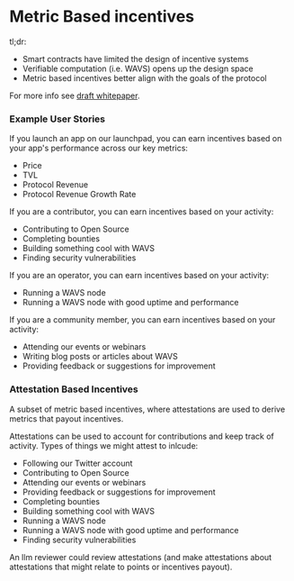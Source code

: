 # Metric Based incentives

tl;dr:
- Smart contracts have limited the design of incentive systems
- Verifiable computation (i.e. WAVS) opens up the design space
- Metric based incentives better align with the goals of the protocol

For more info see [draft whitepaper](https://github.com/Lay3rLabs/whitepapers/blob/main/papers/incentives/draft.md).

### Example User Stories
If you launch an app on our launchpad, you can earn incentives based on your app's performance across our key metrics:
- Price
- TVL
- Protocol Revenue
- Protocol Revenue Growth Rate

If you are a contributor, you can earn incentives based on your activity:
- Contributing to Open Source
- Completing bounties
- Building something cool with WAVS
- Finding security vulnerabilities

If you are an operator, you can earn incentives based on your activity:
- Running a WAVS node
- Running a WAVS node with good uptime and performance

If you are a community member, you can earn incentives based on your activity:
- Attending our events or webinars
- Writing blog posts or articles about WAVS
- Providing feedback or suggestions for improvement

### Attestation Based Incentives

A subset of metric based incentives, where attestations are used to derive metrics that payout incentives.

Attestations can be used to account for contributions and keep track of activity. Types of things we might attest to inlcude:
- Following our Twitter account
- Contributing to Open Source
- Attending our events or webinars
- Providing feedback or suggestions for improvement
- Completing bounties
- Building something cool with WAVS
- Running a WAVS node
- Running a WAVS node with good uptime and performance
- Finding security vulnerabilities

An llm reviewer could review attestations (and make attestations about attestations that might relate to points or incentives payout).
